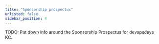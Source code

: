 ```yaml
---
title: "Sponsorship prospectus"
unlisted: false
sidebar_position: 4
---
```


TODO: Put down info around the Sponsorship Prospectus for devopsdays KC.